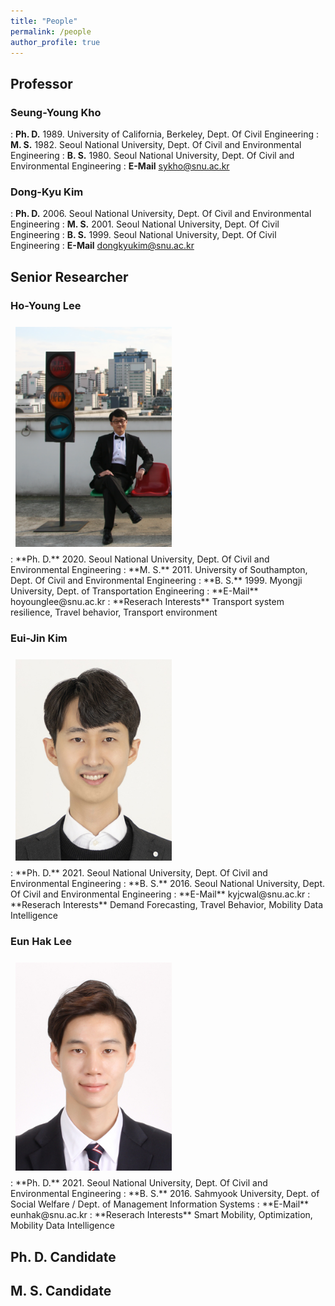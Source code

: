 ```yaml
---
title: "People"
permalink: /people
author_profile: true
---
```


## Professor
### Seung-Young Kho
:   **Ph. D.** 1989. University of California, Berkeley, Dept. Of Civil Engineering
:   **M. S.** 1982. Seoul National University, Dept. Of Civil and Environmental Engineering
:   **B. S.** 1980. Seoul National University, Dept. Of Civil and Environmental Engineering
:   **E-Mail** sykho@snu.ac.kr	

### Dong-Kyu Kim
:   **Ph. D.** 2006. Seoul National University, Dept. Of Civil and Environmental Engineering
:   **M. S.** 2001. Seoul National University, Dept. Of Civil Engineering
:   **B. S.** 1999. Seoul National University, Dept. Of Civil Engineering
:   **E-Mail** dongkyukim@snu.ac.kr

## Senior Researcher
### Ho-Young Lee
<div style="text-align:left"><img src="/assets/images/profile/이호영_프로필사진.png" width="250" style="margin: 8px 8px 8px 8px;"/></div>
:   **Ph. D.** 2020. Seoul National University, Dept. Of Civil and Environmental Engineering
:   **M. S.** 2011. University of Southampton, Dept. Of Civil and Environmental Engineering
:   **B. S.** 1999. Myongji University, Dept. of Transportation Engineering
:   **E-Mail** hoyounglee@snu.ac.kr
:   **Reserach Interests** Transport system resilience, Travel behavior, Transport environment

### Eui-Jin Kim
<div style="text-align:left"><img src="/assets/images/profile/김의진_프로필사진.jpg" width="250" style="margin: 8px 8px 8px 8px;"/></div>
:   **Ph. D.** 2021. Seoul National University, Dept. Of Civil and Environmental Engineering
:   **B. S.** 2016. Seoul National University, Dept. Of Civil and Environmental Engineering
:   **E-Mail** kyjcwal@snu.ac.kr
:   **Reserach Interests** Demand Forecasting, Travel Behavior, Mobility Data Intelligence

### Eun Hak Lee
<div style="text-align:left"><img src="/assets/images/profile/이은학_프로필사진.jpg" width="250" style="margin: 8px 8px 8px 8px;"/></div>
:   **Ph. D.** 2021. Seoul National University, Dept. Of Civil and Environmental Engineering
:   **B. S.** 2016. Sahmyook University, Dept. of Social Welfare / Dept. of Management Information Systems
:   **E-Mail** eunhak@snu.ac.kr
:   **Reserach Interests** Smart Mobility, Optimization, Mobility Data Intelligence

## Ph. D. Candidate

## M. S. Candidate